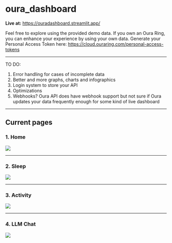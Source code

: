 # oura_dashboard

**Live at:** https://ouradashboard.streamlit.app/

Feel free to explore using the provided demo data.
If you own an Oura Ring, you can enhance your experience by using your own data. Generate your Personal Access Token here: https://cloud.ouraring.com/personal-access-tokens

---

TO DO:
1) Error handling for cases of incomplete data
2) Better and more graphs, charts and infographics
3) Login system to store your API
4) Optimizations
5) Webhooks? Oura API does have webhook support but not sure if Oura updates your data frequently enough for some kind of live dashboard

---
## Current pages

### 1. Home
<img src="https://github.com/user-attachments/assets/520f3709-dce2-43df-9fb6-214fdfca1f22" />

---
### 2. Sleep
<img src="https://github.com/user-attachments/assets/8a30a4d6-d433-4cd9-ac1d-e92ecf9a016d" />

---
### 3. Activity
<img src="https://github.com/user-attachments/assets/a23c52c2-6a44-42a3-885d-30576ab7188c" />

---
### 4. LLM Chat
<img src="https://github.com/user-attachments/assets/56bb2df6-4d68-44bd-8d69-0c44701074d6" />




